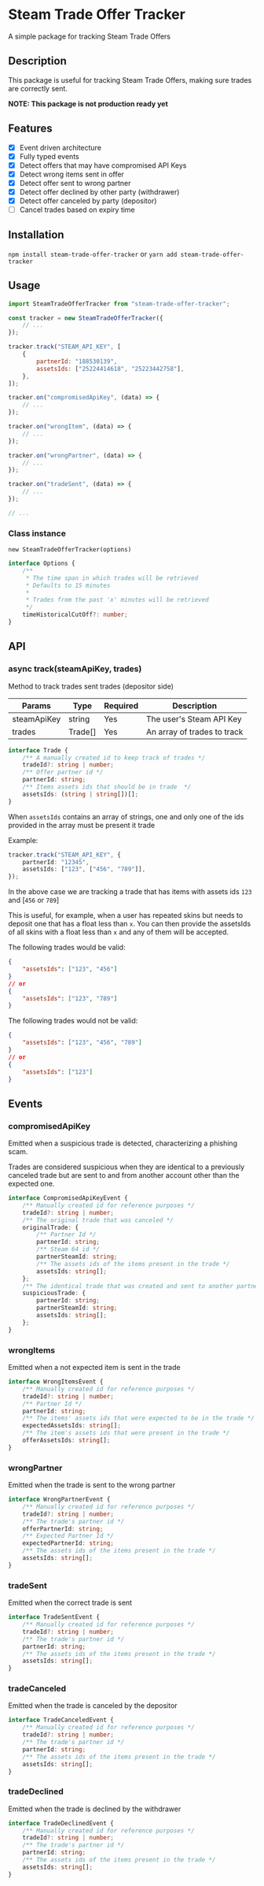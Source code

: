 # Steam Trade Offer Tracker

A simple package for tracking Steam Trade Offers

## Description

This package is useful for tracking Steam Trade Offers, making sure trades are correctly sent.

**NOTE: This package is not production ready yet**

## Features

-   [x] Event driven architecture
-   [x] Fully typed events
-   [x] Detect offers that may have compromised API Keys
-   [x] Detect wrong items sent in offer
-   [x] Detect offer sent to wrong partner
-   [x] Detect offer declined by other party (withdrawer)
-   [x] Detect offer canceled by party (depositor)
-   [ ] Cancel trades based on expiry time

## Installation

`npm install steam-trade-offer-tracker`
or
`yarn add steam-trade-offer-tracker`

## Usage

```javascript
import SteamTradeOfferTracker from "steam-trade-offer-tracker";

const tracker = new SteamTradeOfferTracker({
    // ...
});

tracker.track("STEAM_API_KEY", [
    {
        partnerId: "188530139",
        assetsIds: ["25224414618", "25223442758"],
    },
]);

tracker.on("compromisedApiKey", (data) => {
    // ...
});

tracker.on("wrongItem", (data) => {
    // ...
});

tracker.on("wrongPartner", (data) => {
    // ...
});

tracker.on("tradeSent", (data) => {
    // ...
});

// ...
```

### Class instance

`new SteamTradeOfferTracker(options)`

```typescript
interface Options {
    /**
     * The time span in which trades will be retrieved
     * Defaults to 15 minutes
     *
     * Trades from the past 'x' minutes will be retrieved
     */
    timeHistoricalCutOff?: number;
}
```

## API

### async track(steamApiKey, trades)

Method to track trades sent trades (depositor side)

| Params      | Type    | Required | Description                 |
| ----------- | ------- | -------- | --------------------------- |
| steamApiKey | string  | Yes      | The user's Steam API Key    |
| trades      | Trade[] | Yes      | An array of trades to track |

```typescript
interface Trade {
    /** A manually created id to keep track of trades */
    tradeId?: string | number;
    /** Offer partner id */
    partnerId: string;
    /** Items assets ids that should be in trade  */
    assetsIds: (string | string[])[];
}
```

When `assetsIds` contains an array of strings, one and only one of the ids provided in the array must be present it trade

Example:

```typescript
tracker.track("STEAM_API_KEY", {
    partnerId: "12345",
    assetsIds: ["123", ["456", "789"]],
});
```

In the above case we are tracking a trade that has items with assets ids `123` and [`456` or `789`]

This is useful, for example, when a user has repeated skins but needs to deposit one that has a float less than `x`. You can then provide the assetsIds of all skins with a float less than `x` and any of them will be accepted.

The following trades would be valid:

```JSON
{
    "assetsIds": ["123", "456"]
}
// or
{
    "assetsIds": ["123", "789"]
}
```

The following trades would not be valid:

```JSON
{
    "assetsIds": ["123", "456", "789"]
}
// or
{
    "assetsIds": ["123"]
}
```

## Events

### compromisedApiKey

Emitted when a suspicious trade is detected, characterizing a phishing scam.

Trades are considered suspicious when they are identical to a previously canceled trade but are sent to and from another account other than the expected one.

```typescript
interface CompromisedApiKeyEvent {
    /** Manually created id for reference purposes */
    tradeId?: string | number;
    /** The original trade that was canceled */
    originalTrade: {
        /** Partner Id */
        partnerId: string;
        /** Steam 64 id */
        partnerSteamId: string;
        /** The assets ids of the items present in the trade */
        assetsIds: string[];
    };
    /** The identical trade that was created and sent to another partner */
    suspiciousTrade: {
        partnerId: string;
        partnerSteamId: string;
        assetsIds: string[];
    };
}
```

### wrongItems

Emitted when a not expected item is sent in the trade

```typescript
interface WrongItemsEvent {
    /** Manually created id for reference purposes */
    tradeId?: string | number;
    /** Partner Id */
    partnerId: string;
    /** The items' assets ids that were expected to be in the trade */
    expectedAssetsIds: string[];
    /** The item's assets ids that were present in the trade */
    offerAssetsIds: string[];
}
```

### wrongPartner

Emitted when the trade is sent to the wrong partner

```typescript
interface WrongPartnerEvent {
    /** Manually created id for reference purposes */
    tradeId?: string | number;
    /** The trade's partner id */
    offerPartnerId: string;
    /** Expected Partner Id */
    expectedPartnerId: string;
    /** The assets ids of the items present in the trade */
    assetsIds: string[];
}
```

### tradeSent

Emitted when the correct trade is sent

```typescript
interface TradeSentEvent {
    /** Manually created id for reference purposes */
    tradeId?: string | number;
    /** The trade's partner id */
    partnerId: string;
    /** The assets ids of the items present in the trade */
    assetsIds: string[];
}
```

### tradeCanceled

Emitted when the trade is canceled by the depositor

```typescript
interface TradeCanceledEvent {
    /** Manually created id for reference purposes */
    tradeId?: string | number;
    /** The trade's partner id */
    partnerId: string;
    /** The assets ids of the items present in the trade */
    assetsIds: string[];
}
```

### tradeDeclined

Emitted when the trade is declined by the withdrawer

```typescript
interface TradeDeclinedEvent {
    /** Manually created id for reference purposes */
    tradeId?: string | number;
    /** The trade's partner id */
    partnerId: string;
    /** The assets ids of the items present in the trade */
    assetsIds: string[];
}
```
